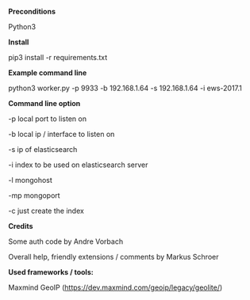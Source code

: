 **Preconditions**

Python3

**Install**

pip3 install -r requirements.txt 

**Example command line**

python3 worker.py -p 9933 -b 192.168.1.64 -s 192.168.1.64 -i ews-2017.1


**Command line option**

-p local port to listen on

-b local ip / interface to listen on

-s ip of elasticsearch

-i index to be used on elasticsearch server

-l mongohost

-mp mongoport

-c just create the index

**Credits**

Some auth code by Andre Vorbach

Overall help, friendly extensions / comments by Markus Schroer

**Used frameworks / tools:**

Maxmind GeoIP (https://dev.maxmind.com/geoip/legacy/geolite/)